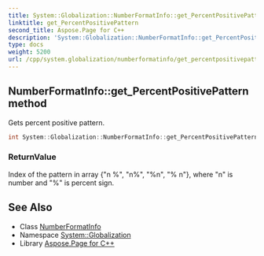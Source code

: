 ```yaml
---
title: System::Globalization::NumberFormatInfo::get_PercentPositivePattern method
linktitle: get_PercentPositivePattern
second_title: Aspose.Page for C++
description: 'System::Globalization::NumberFormatInfo::get_PercentPositivePattern method. Gets percent positive pattern in C++.'
type: docs
weight: 5200
url: /cpp/system.globalization/numberformatinfo/get_percentpositivepattern/
---
```

## NumberFormatInfo::get_PercentPositivePattern method


Gets percent positive pattern.

```cpp
int System::Globalization::NumberFormatInfo::get_PercentPositivePattern() const
```


### ReturnValue

Index of the pattern in array {"n %", "n%", "%n", "% n"}, where "n" is number and "%" is percent sign.

## See Also

* Class [NumberFormatInfo](../)
* Namespace [System::Globalization](../../)
* Library [Aspose.Page for C++](../../../)
